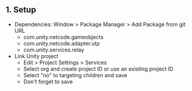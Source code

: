 ## 1. Setup

- Dependencies: Window > Package Manager > Add Package from git URL
    - com.unity.netcode.gameobjects
    - com.unity.netcode.adapter.utp
    - com.unity.services.relay
- Link Unity project
    - Edit > Project Settings > Services
    - Select org and create project ID or use an existing project ID
    - Select "no" to targeting children and save
    - Don't forget to save